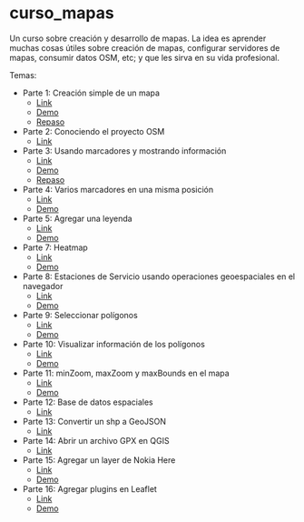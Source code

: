 # curso_mapas
Un curso sobre creación y desarrollo de mapas. La idea es aprender muchas cosas útiles sobre creación de mapas, configurar servidores de mapas, consumir datos OSM, etc; y que les sirva en su vida profesional.


Temas:
* Parte 1: Creación simple de un mapa
    * [Link](http://proyectosbeta.net/2016/05/curso-sobre-creacion-y-desarrollo-de-mapas-parte-1-creacion-simple-de-un-mapa/)
    * [Demo](http://proyectosbeta.net/curso_mapas/ejemplo_simple_mapa1/)
    * [Repaso](http://proyectosbeta.net/2016/05/curso-sobre-creacion-y-desarrollo-de-mapas-repaso-1/)
* Parte 2: Conociendo el proyecto OSM
    * [Link](http://proyectosbeta.net/2016/05/curso-sobre-creacion-y-desarrollo-de-mapas-parte-2-conociendo-el-proyecto-osm/)
* Parte 3: Usando marcadores y mostrando información
    * [Link](http://proyectosbeta.net/2016/05/curso-sobre-creacion-y-desarrollo-de-mapas-parte-3-usando-marcadores-y-mostrando-informacion/)
    * [Demo](http://proyectosbeta.net/curso_mapas/ejemplo_marcadores/)
    * [Repaso](http://proyectosbeta.net/2016/05/curso-sobre-creacion-y-desarrollo-de-mapas-repaso-2/)
* Parte 4: Varios marcadores en una misma posición
    * [Link](http://proyectosbeta.net/2016/05/curso-sobre-creacion-y-desarrollo-de-mapas-parte-4-varios-marcadores-en-una-misma-posicion/)
    * [Demo](http://proyectosbeta.net/curso_mapas/ejemplo_varios_marcadores/)
* Parte 5: Agregar una leyenda
    * [Link](http://proyectosbeta.net/2016/05/curso-sobre-creacion-y-desarrollo-de-mapas-parte-5-agregar-una-leyenda/)
    * [Demo](http://proyectosbeta.net/curso_mapas/ejemplo_leyenda/)
* Parte 7: Heatmap
    * [Link](http://proyectosbeta.net/2016/05/curso-sobre-creacion-y-desarrollo-de-mapas-parte-7-heatmap/)
    * [Demo](http://proyectosbeta.net/curso_mapas/ejemplo_heatmap/)
* Parte 8: Estaciones de Servicio usando operaciones geoespaciales en el navegador
    * [Link](http://proyectosbeta.net/2016/07/curso-sobre-creacion-y-desarrollo-de-mapas-parte-8-estaciones-de-servicio/)
    * [Demo](http://proyectosbeta.net/curso_mapas/ejemplo_estaciones_servicio/)
* Parte 9: Seleccionar polígonos
    * [Link](http://proyectosbeta.net/2016/08/curso-sobre-creacion-y-desarrollo-de-mapas-parte-9-seleccionar-poligonos/)
    * [Demo](http://proyectosbeta.net/curso_mapas/ejemplo_seleccionar_poligonos/)
* Parte 10: Visualizar información de los polígonos
    * [Link](http://proyectosbeta.net/2016/08/curso-sobre-creacion-y-desarrollo-de-mapas-parte-10-visualizar-informacion-de-los-poligonos/)
    * [Demo](http://proyectosbeta.net/curso_mapas/ejemplo_visualizar_informacion_poligonos/)
* Parte 11: minZoom, maxZoom y maxBounds en el mapa
    * [Link](http://proyectosbeta.net/2016/08/curso-sobre-creacion-y-desarrollo-de-mapas-parte-11-minzoom-maxzoom-y-maxbounds-en-el-mapa/)
    * [Demo](http://proyectosbeta.net/curso_mapas/ejemplo_propiedades_mapa/)
* Parte 12: Base de datos espaciales
    * [Link](http://proyectosbeta.net/2016/08/curso-sobre-creacion-y-desarrollo-de-mapas-parte-12-base-de-datos-espaciales/)
* Parte 13: Convertir un shp a GeoJSON
    * [Link](http://proyectosbeta.net/2016/08/curso-sobre-creacion-y-desarrollo-de-mapas-parte-13-convertir-un-shp-a-geojson/)
* Parte 14: Abrir un archivo GPX en QGIS
    * [Link](http://proyectosbeta.net/2016/09/curso-sobre-creacion-y-desarrollo-de-mapas-parte-14-abrir-un-archivo-gpx-en-qgis/)
* Parte 15: Agregar un layer de Nokia Here
    * [Link](http://proyectosbeta.net/2016/09/curso-sobre-creacion-y-desarrollo-de-mapas-parte-15-agregar-un-layer-de-nokia-here/)
    * [Demo](http://proyectosbeta.net/curso_mapas/ejemplo_layer_nokia_here/)
* Parte 16: Agregar plugins en Leaflet
    * [Link](http://proyectosbeta.net/2016/09/curso-sobre-creacion-y-desarrollo-de-mapas-parte-16-agregar-plugins-en-leaflet/)
    * [Demo](http://proyectosbeta.net/curso_mapas/ejemplo_agregar_plugin_leaflet/)
